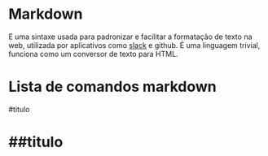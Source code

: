 # Markdown

E uma sintaxe usada para padronizar e facilitar a formatação de texto na web, utilizada por aplicativos como 
[slack](https://slack.com/intl/pt-br) e github. É uma linguagem trivial, funciona como um conversor de texto para HTML.

# Lista de comandos markdown

<p>#titulo <h1></p>
##titulo